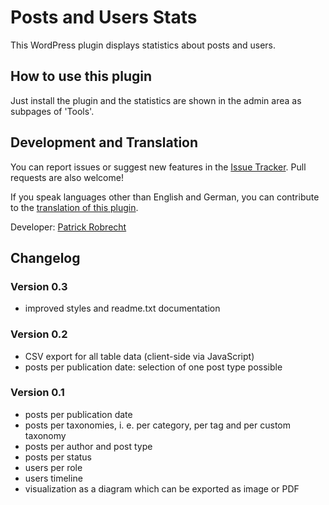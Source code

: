 # Posts and Users Stats

This WordPress plugin displays statistics about posts and users.


## How to use this plugin

Just install the plugin and the statistics are shown in the admin area as subpages of 'Tools'.


## Development and Translation

You can report issues or suggest new features in the [Issue Tracker](https://github.com/patrickrobrecht/posts-and-users-stats/issues). Pull requests are also welcome!

If you speak languages other than English and German, you can contribute to the [translation of this plugin](https://translate.wordpress.org/projects/wp-plugins/posts-and-users-stats).

Developer: [Patrick Robrecht](https://patrick-robrecht.de/)


## Changelog

### Version 0.3
* improved styles and readme.txt documentation

### Version 0.2
* CSV export for all table data (client-side via JavaScript)
* posts per publication date: selection of one post type possible

### Version 0.1
* posts per publication date
* posts per taxonomies, i. e. per category, per tag and per custom taxonomy
* posts per author and post type
* posts per status
* users per role
* users timeline
* visualization as a diagram which can be exported as image or PDF
